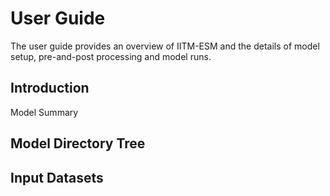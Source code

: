 # User Guide

The user guide provides an overview of IITM-ESM and the details of model setup, pre-and-post processing and model runs. 

## Introduction

Model Summary

## Model Directory Tree


## Input Datasets






